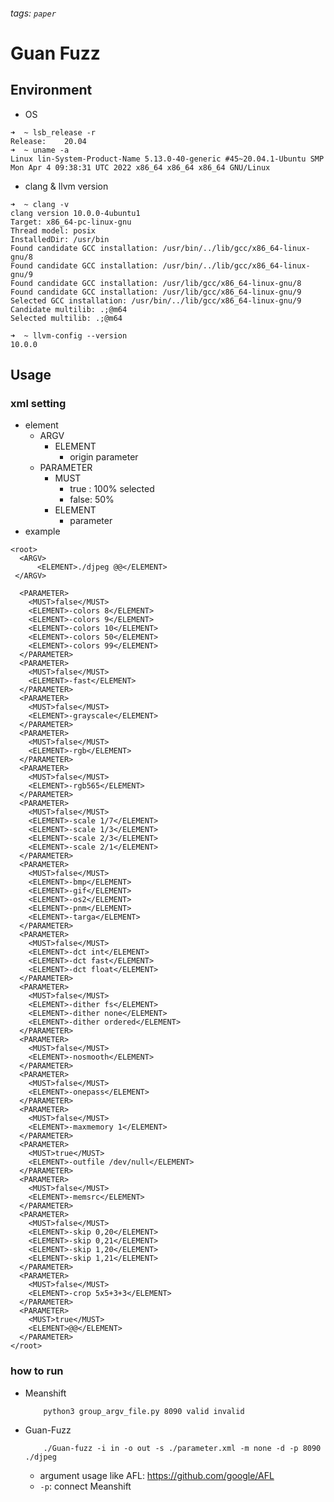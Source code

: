 ###### tags: `paper`

# Guan Fuzz

## Environment
- OS
```=shell
➜  ~ lsb_release -r 
Release:	20.04
➜  ~ uname -a
Linux lin-System-Product-Name 5.13.0-40-generic #45~20.04.1-Ubuntu SMP Mon Apr 4 09:38:31 UTC 2022 x86_64 x86_64 x86_64 GNU/Linux
```
- clang & llvm version
```=shell
➜  ~ clang -v
clang version 10.0.0-4ubuntu1 
Target: x86_64-pc-linux-gnu
Thread model: posix
InstalledDir: /usr/bin
Found candidate GCC installation: /usr/bin/../lib/gcc/x86_64-linux-gnu/8
Found candidate GCC installation: /usr/bin/../lib/gcc/x86_64-linux-gnu/9
Found candidate GCC installation: /usr/lib/gcc/x86_64-linux-gnu/8
Found candidate GCC installation: /usr/lib/gcc/x86_64-linux-gnu/9
Selected GCC installation: /usr/bin/../lib/gcc/x86_64-linux-gnu/9
Candidate multilib: .;@m64
Selected multilib: .;@m64
```
```=shell
➜  ~ llvm-config --version
10.0.0
```

## Usage
### xml setting
- element
    - ARGV
        - ELEMENT
            - origin parameter
    - PARAMETER
        - MUST
            - true : 100% selected
            - false: 50%
        - ELEMENT
            - parameter
- example
```xml=
<root>
  <ARGV>
      <ELEMENT>./djpeg @@</ELEMENT>
 </ARGV>

  <PARAMETER>
    <MUST>false</MUST>
    <ELEMENT>-colors 8</ELEMENT>
    <ELEMENT>-colors 9</ELEMENT>
    <ELEMENT>-colors 10</ELEMENT>
    <ELEMENT>-colors 50</ELEMENT>
    <ELEMENT>-colors 99</ELEMENT>
  </PARAMETER>	  
  <PARAMETER>
    <MUST>false</MUST>
    <ELEMENT>-fast</ELEMENT>
  </PARAMETER>
  <PARAMETER>
    <MUST>false</MUST>
    <ELEMENT>-grayscale</ELEMENT>
  </PARAMETER>
  <PARAMETER>
    <MUST>false</MUST>
    <ELEMENT>-rgb</ELEMENT>
  </PARAMETER>
  <PARAMETER>
    <MUST>false</MUST>
    <ELEMENT>-rgb565</ELEMENT>
  </PARAMETER>
  <PARAMETER>
    <MUST>false</MUST>
    <ELEMENT>-scale 1/7</ELEMENT>
    <ELEMENT>-scale 1/3</ELEMENT>
    <ELEMENT>-scale 2/3</ELEMENT>
    <ELEMENT>-scale 2/1</ELEMENT>
  </PARAMETER>
  <PARAMETER>
    <MUST>false</MUST>
    <ELEMENT>-bmp</ELEMENT>
    <ELEMENT>-gif</ELEMENT>
    <ELEMENT>-os2</ELEMENT>
    <ELEMENT>-pnm</ELEMENT>
    <ELEMENT>-targa</ELEMENT>
  </PARAMETER>
  <PARAMETER>
    <MUST>false</MUST>
    <ELEMENT>-dct int</ELEMENT>
    <ELEMENT>-dct fast</ELEMENT>
    <ELEMENT>-dct float</ELEMENT>
  </PARAMETER>
  <PARAMETER>
    <MUST>false</MUST>
    <ELEMENT>-dither fs</ELEMENT>
    <ELEMENT>-dither none</ELEMENT>
    <ELEMENT>-dither ordered</ELEMENT>
  </PARAMETER>
  <PARAMETER>
    <MUST>false</MUST>
    <ELEMENT>-nosmooth</ELEMENT>
  </PARAMETER>
  <PARAMETER>
    <MUST>false</MUST>
    <ELEMENT>-onepass</ELEMENT>
  </PARAMETER>
  <PARAMETER>
    <MUST>false</MUST>
    <ELEMENT>-maxmemory 1</ELEMENT>
  </PARAMETER>
  <PARAMETER>
    <MUST>true</MUST>
    <ELEMENT>-outfile /dev/null</ELEMENT>
  </PARAMETER>
  <PARAMETER>
    <MUST>false</MUST>
    <ELEMENT>-memsrc</ELEMENT>
  </PARAMETER>
  <PARAMETER>
    <MUST>false</MUST>
    <ELEMENT>-skip 0,20</ELEMENT>
    <ELEMENT>-skip 0,21</ELEMENT>
    <ELEMENT>-skip 1,20</ELEMENT>
    <ELEMENT>-skip 1,21</ELEMENT>
  </PARAMETER>
  <PARAMETER>
    <MUST>false</MUST>
    <ELEMENT>-crop 5x5+3+3</ELEMENT>
  </PARAMETER>
  <PARAMETER>
    <MUST>true</MUST>
    <ELEMENT>@@</ELEMENT>
  </PARAMETER>
</root>
```
        
### how to run
- Meanshift
    ```
        python3 group_argv_file.py 8090 valid invalid
    ```
- Guan-Fuzz
    ```
        ./Guan-fuzz -i in -o out -s ./parameter.xml -m none -d -p 8090 ./djpeg
    ```
    - argument usage like AFL: https://github.com/google/AFL
    - `-p`: connect Meanshift
